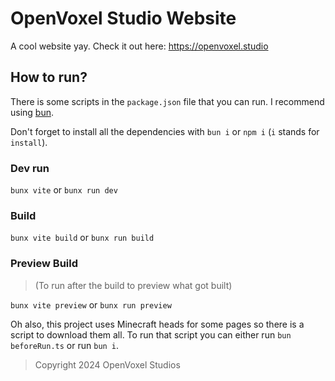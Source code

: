# OpenVoxel Studio Website
A cool website yay. Check it out here: https://openvoxel.studio


## How to run?
There is some scripts in the `package.json` file that you can run. I recommend using [bun](https://bun.sh).

Don't forget to install all the dependencies with `bun i` or `npm i` (`i` stands for `install`).

### Dev run
`bunx vite` or `bunx run dev`

### Build
`bunx vite build` or `bunx run build`

### Preview Build
> (To run after the build to preview what got built)

`bunx vite preview` or `bunx run preview`


Oh also, this project uses Minecraft heads for some pages so there is a script to download them all. To run that script you can either run `bun beforeRun.ts` or run `bun i`.


> Copyright 2024 OpenVoxel Studios